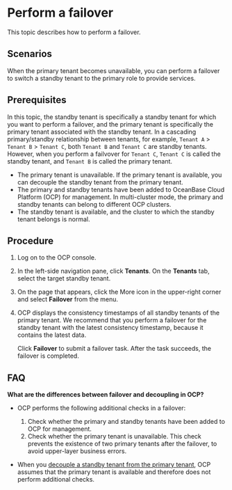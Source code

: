 # Perform a failover

This topic describes how to perform a failover.

## Scenarios

When the primary tenant becomes unavailable, you can perform a failover to switch a standby tenant to the primary role to provide services.

## Prerequisites

In this topic, the standby tenant is specifically a standby tenant for which you want to perform a failover, and the primary tenant is specifically the primary tenant associated with the standby tenant. In a cascading primary/standby relationship between tenants, for example, `Tenant A` > `Tenant B` > `Tenant C`, both `Tenant B` and `Tenant C` are standby tenants. However, when you perform a failvover for `Tenant C`, `Tenant C` is called the standby tenant, and `Tenant B` is called the primary tenant.

* The primary tenant is unavailable. If the primary tenant is available, you can decouple the standby tenant from the primary tenant.
* The primary and standby tenants have been added to OceanBase Cloud Platform (OCP) for management. In multi-cluster mode, the primary and standby tenants can belong to different OCP clusters.
* The standby tenant is available, and the cluster to which the standby tenant belongs is normal.

## Procedure

1. Log on to the OCP console.

2. In the left-side navigation pane, click **Tenants**. On the **Tenants** tab, select the target standby tenant.

3. On the page that appears, click the More icon in the upper-right corner and select **Failover** from the menu.

4. OCP displays the consistency timestamps of all standby tenants of the primary tenant. We recommend that you perform a failover for the standby tenant with the latest consistency timestamp, because it contains the latest data.

   Click **Failover** to submit a failover task. After the task succeeds, the failover is completed.

## FAQ

**What are the differences between failover and decoupling in OCP?**

* OCP performs the following additional checks in a failover:

  1. Check whether the primary and standby tenants have been added to OCP for management.
  2. Check whether the primary tenant is unavailable. This check prevents the existence of two primary tenants after the failover, to avoid upper-layer business errors.

* When you [decouple a standby tenant from the primary tenant](1290.primary-or-standby-tenant-decouple.md), OCP assumes that the primary tenant is available and therefore does not perform additional checks.
